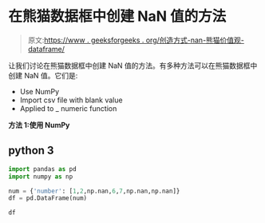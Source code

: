 # 在熊猫数据框中创建 NaN 值的方法

> 原文:[https://www . geeksforgeeks . org/创造方式-nan-熊猫价值观-dataframe/](https://www.geeksforgeeks.org/ways-to-create-nan-values-in-pandas-dataframe/)

让我们讨论在熊猫数据框中创建 NaN 值的方法。有多种方法可以在熊猫数据框中创建 NaN 值。它们是:

*   Use NumPy
*   Import csv file with blank value
*   Applied to _ numeric function

**方法 1:使用 NumPy**

## python 3

```py
import pandas as pd
import numpy as np

num = {'number': [1,2,np.nan,6,7,np.nan,np.nan]}
df = pd.DataFrame(num)

df
```